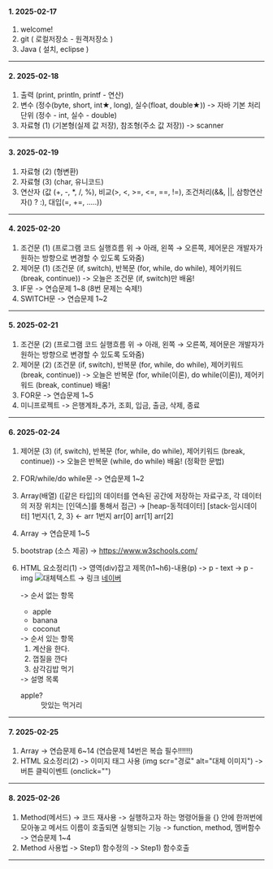 #### 1. 2025-02-17
  1. welcome!
  2. git ( 로컬저장소 - 원격저장소 )
  3. Java ( 설치, eclipse )

---
#### 2. 2025-02-18
  1. 출력 (print, println, printf - 연산)
  2. 변수 (정수(byte, short, int★, long), 실수(float, double★))
     -> 자바 기본 처리단위 (정수 - int, 실수 - double)
  3. 자료형 (1) (기본형(실제 값 저장), 참조형(주소 값 저장))
     -> scanner

---
#### 3. 2025-02-19
  1. 자료형 (2) (형변환)
  2. 자료형 (3) (char, 유니코드)
  3. 연산자 (값 (+, -, *, /, %), 비교(>, <, >=, <=, ==, !=), 조건처리(&&, ||, 삼항연산자() ? :), 대입(=, +=, .....))

---
#### 4. 2025-02-20
  1. 조건문 (1) (프로그램 코드 실행흐름 위 → 아래, 왼쪽 → 오른쪽, 제어문은 개발자가 원하는 방향으로 변경할 수 있도록 도와줌)
  2. 제어문 (1) (조건문 (if, switch), 반복문 (for, while, do while), 제어키워드 (break, continue))
     -> 오늘은 조건문 (if, switch)만 배움!
  3. IF문
     -> 연습문제 1~8 (8번 문제는 숙제!)
  5. SWITCH문
     -> 연습문제 1~2

---
#### 5. 2025-02-21
  1. 조건문 (2) (프로그램 코드 실행흐름 위 → 아래, 왼쪽 → 오른쪽, 제어문은 개발자가 원하는 방향으로 변경할 수 있도록 도와줌)
  2. 제어문 (2) (조건문 (if, switch), 반복문 (for, while, do while), 제어키워드 (break, continue))
     -> 오늘은 반복문 (for, while(이론), do while(이론)), 제어키워드 (break, continue) 배움!
  3. FOR문
     -> 연습문제 1~5
  4. 미니프로젝트
     -> 은행계좌_추가, 조회, 입금, 출금, 삭제, 종료

---
#### 6. 2025-02-24
  1. 제어문 (3) (if, switch), 반복문 (for, while, do while), 제어키워드 (break, continue))
     -> 오늘은 반복문 (while, do while) 배움! (정확한 문법)
  2. FOR/while/do while문
     -> 연습문제 1~2
  3. Array(배열) ([같은 타입]의 데이터를 연속된 공간에 저장하는 자료구조, 각 데이터의 저장 위치는 [인덱스]를 통해서 접근)
     -> [heap-동적데이터]           [stack-임시데이터]
        1번지{1,     2,     3}    ←    arr 1번지
          arr[0] arr[1] arr[2]
  4. Array
     -> 연습문제 1~5
  5. bootstrap (소스 제공)
     -> https://www.w3schools.com/
  6. HTML 요소정리(1)
     -> 영역(div)잡고 제목(h1~h6)-내용(p)
     -> p - text
     -> p - img <img src="경로" alt="대체텍스트" />
     -> 링크 <a href="경로" title="네이버 포털사이트 바로가기">네이버</a>

     -> 순서 없는 항목 <ul><li>apple</li> <li>banana</li> <li>coconut</li></ul>
     -> 순서 있는 항목 <ol><li>계산을 한다.</li> <li>껍질을 깐다</li> <li>삼각김밥 먹기</li></ol>
     -> 설명 목록<dl><dt>apple?</dt> <dd>맛있는 먹거리</dd></dl>

---
#### 7. 2025-02-25
  1. Array
     -> 연습문제 6~14 (연습문제 14번은 복습 필수!!!!!!)
  2. HTML 요소정리(2)
     -> 이미지 태그 사용 (img scr="경로" alt="대체 이미지")
     -> 버튼 클릭이벤트 (onclick="")

---
#### 8. 2025-02-26
  1. Method(메서드)
     -> 코드 재사용
     -> 실행하고자 하는 명령어들을 {} 안에 한꺼번에 모아놓고 메서드 이름이 호출되면 실행되는 기능
     -> function, method, 멤버함수
     -> 연습문제 1~4
  2. Method 사용법
     -> Step1) 함수정의
     -> Step1) 함수호출

---
